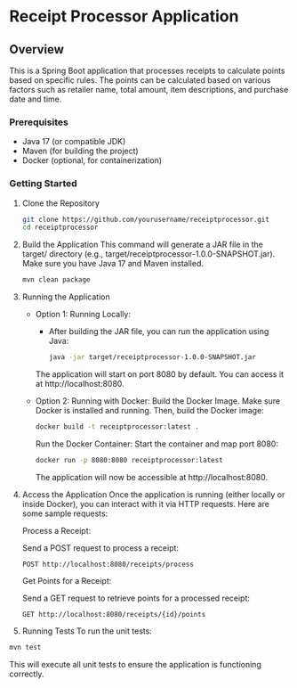 # Receipt Processor Application
## Overview
This is a Spring Boot application that processes receipts to calculate points based on specific rules. The points can be calculated based on various factors such as retailer name, total amount, item descriptions, and purchase date and time.

### Prerequisites
* Java 17 (or compatible JDK)
* Maven (for building the project)
* Docker (optional, for containerization)

### Getting Started
1. Clone the Repository
   ```bash
   git clone https://github.com/yourusername/receiptprocessor.git
   cd receiptprocessor
   ```
2. Build the Application
   This command will generate a JAR file in the target/ directory (e.g., target/receiptprocessor-1.0.0-SNAPSHOT.jar).
   Make sure you have Java 17 and Maven installed.
    ```bash
    mvn clean package
    ```

3. Running the Application
   * Option 1: Running Locally:
      - After building the JAR file, you can run the application using Java:
        ```bash
        java -jar target/receiptprocessor-1.0.0-SNAPSHOT.jar
        ```
     The application will start on port 8080 by default. You can access it at http://localhost:8080.

   * Option 2: Running with Docker:
     Build the Docker Image.
     Make sure Docker is installed and running. Then, build the Docker image:
     ```bash
     docker build -t receiptprocessor:latest .
     ```
     Run the Docker Container:
     Start the container and map port 8080:
     ```bash
     docker run -p 8080:8080 receiptprocessor:latest
     ```
     The application will now be accessible at http://localhost:8080.

4. Access the Application
   Once the application is running (either locally or inside Docker), you can interact with it via HTTP requests. Here are some sample requests:

    Process a Receipt:
    
    Send a POST request to process a receipt:
    
    ```http
    POST http://localhost:8080/receipts/process
    ```
    Get Points for a Receipt:
    
    Send a GET request to retrieve points for a processed receipt:
    
    ```http
    GET http://localhost:8080/receipts/{id}/points
    ```

5. Running Tests
   To run the unit tests:

```bash
mvn test
```
This will execute all unit tests to ensure the application is functioning correctly.